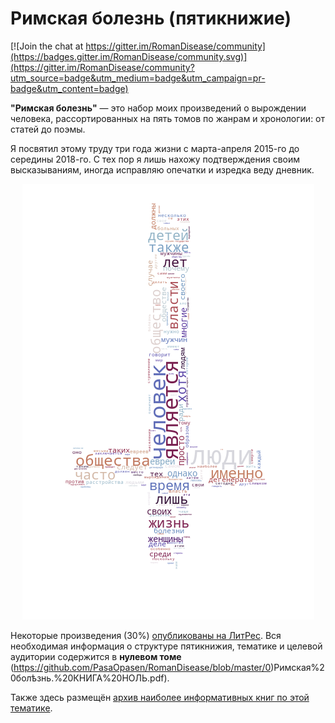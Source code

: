# Римская болезнь (пятикнижие)

[![Join the chat at https://gitter.im/RomanDisease/community](https://badges.gitter.im/RomanDisease/community.svg)](https://gitter.im/RomanDisease/community?utm_source=badge&utm_medium=badge&utm_campaign=pr-badge&utm_content=badge)

**"Римская болезнь"** — это набор моих произведений о вырождении человека, рассортированных на пять томов по жанрам и хронологии: от статей до поэмы.

Я посвятил этому труду три года жизни с марта-апреля 2015-го до середины 2018-го. С тех пор я лишь нахожу подтверждения своим высказываниям, иногда исправляю опечатки и изредка веду дневник.

<p align="center">
  <img src="https://github.com/PasaOpasen/RomanDisease/blob/master/wordcloud/cloud.png" />
</p>


Некоторые произведения (30%) [опубликованы на ЛитРес](https://www.litres.ru/demetriy-paskal/). Вся необходимая информация о структуре пятикнижия, тематике и целевой аудитории содержится в **нулевом томе** (https://github.com/PasaOpasen/RomanDisease/blob/master/0)Римская%20болѣзнь.%20КНИГА%20НОЛЬ.pdf).

Также здесь размещён [архив наиболее информативных книг по этой тематике](https://github.com/PasaOpasen/RomanDisease/tree/master/ДЕГЕНЕРАЛОГИЯ%20И%20СВЯЗАННОЕ%20С%20НЕЙ).
